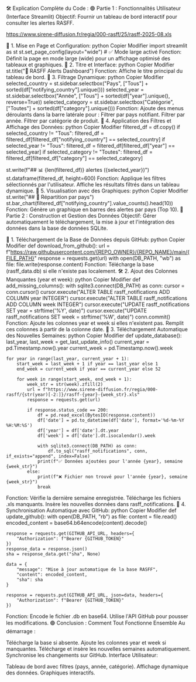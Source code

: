 🛠 Explication Complète du Code :
🟢 Partie 1 : Fonctionnalités Utilisateur (Interface Streamlit)
Objectif: Fournir un tableau de bord interactif pour consulter les alertes RASFF.

https://www.sirene-diffusion.fr/regia/000-rasff/25/rasff-2025-08.xls

🌟 1. Mise en Page et Configuration:
python
Copier
Modifier
import streamlit as st
st.set_page_config(layout="wide")  # ✅ Mode large activé
Fonction: Définit la page en mode large (wide) pour un affichage optimisé des tableaux et graphiques.
🌟 2. Titre et Interface:
python
Copier
Modifier
st.title("🚨 RASFF Alerts Dashboard")
Fonction: Affiche le titre principal du tableau de bord.
🌟 3. Filtrage Dynamique:
python
Copier
Modifier
selected_country = st.sidebar.selectbox("Pays", ["Tous"] + sorted(df["notifying_country"].unique()))
selected_year = st.sidebar.selectbox("Année", ["Tous"] + sorted(df["year"].unique(), reverse=True))
selected_category = st.sidebar.selectbox("Catégorie", ["Toutes"] + sorted(df["category"].unique()))
Fonction: Ajoute des menus déroulants dans la barre latérale pour :
Filtrer par pays notifiant.
Filtrer par année.
Filtrer par catégorie de produit.
🌟 4. Application des Filtres et Affichage des Données:
python
Copier
Modifier
filtered_df = df.copy()
if selected_country != "Tous":
    filtered_df = filtered_df[filtered_df["notifying_country"] == selected_country]
if selected_year != "Tous":
    filtered_df = filtered_df[filtered_df["year"] == selected_year]
if selected_category != "Toutes":
    filtered_df = filtered_df[filtered_df["category"] == selected_category]

st.write(f"## 📊 {len(filtered_df)} alertes ({selected_year})")
st.dataframe(filtered_df, height=600)
Fonction:
Applique les filtres sélectionnés par l'utilisateur.
Affiche les résultats filtrés dans un tableau dynamique.
🌟 5. Visualisation avec des Graphiques:
python
Copier
Modifier
st.write("## 🌟 Répartition par pays")
st.bar_chart(filtered_df["notifying_country"].value_counts().head(10))
Fonction: Génère un graphique en barres des alertes par pays (Top 10).
🔵 Partie 2 : Construction et Gestion des Données
Objectif: Gérer automatiquement le téléchargement, la mise à jour et l'intégration des données dans la base de données SQLite.

🔄 1. Téléchargement de la Base de Données depuis GitHub:
python
Copier
Modifier
def download_from_github():
    url = f"https://raw.githubusercontent.com/{REPO_OWNER}/{REPO_NAME}/main/{FILE_PATH}"
    response = requests.get(url)
    with open(DB_PATH, "wb") as file:
        file.write(response.content)
Fonction: Télécharge la base (rasff_data.db) si elle n'existe pas localement.
🛠 2. Ajout des Colonnes Manquantes (year et week):
python
Copier
Modifier
def add_missing_columns():
    with sqlite3.connect(DB_PATH) as conn:
        cursor = conn.cursor()
        cursor.execute("ALTER TABLE rasff_notifications ADD COLUMN year INTEGER")
        cursor.execute("ALTER TABLE rasff_notifications ADD COLUMN week INTEGER")
        cursor.execute("UPDATE rasff_notifications SET year = strftime('%Y', date)")
        cursor.execute("UPDATE rasff_notifications SET week = strftime('%W', date)")
        conn.commit()
Fonction:
Ajoute les colonnes year et week si elles n'existent pas.
Remplit ces colonnes à partir de la colonne date.
🔄 3. Téléchargement Automatique des Nouvelles Semaines:
python
Copier
Modifier
def update_database():
    last_year, last_week = get_last_update_info()
    current_year = pd.Timestamp.now().year
    current_week = pd.Timestamp.now().week

    for year in range(last_year, current_year + 1):
        start_week = last_week + 1 if year == last_year else 1
        end_week = current_week if year == current_year else 52

        for week in range(start_week, end_week + 1):
            week_str = str(week).zfill(2)
            url = f"https://www.sirene-diffusion.fr/regia/000-rasff/{str(year)[-2:]}/rasff-{year}-{week_str}.xls"
            response = requests.get(url)

            if response.status_code == 200:
                df = pd.read_excel(BytesIO(response.content))
                df['date'] = pd.to_datetime(df['date'], format='%d-%m-%Y %H:%M:%S')
                df['year'] = df['date'].dt.year
                df['week'] = df['date'].dt.isocalendar().week

                with sqlite3.connect(DB_PATH) as conn:
                    df.to_sql("rasff_notifications", conn, if_exists="append", index=False)
                print(f"✅ Données ajoutées pour l'année {year}, semaine {week_str}")
            else:
                print(f"❌ Fichier non trouvé pour l'année {year}, semaine {week_str}")
                break
Fonction:
Vérifie la dernière semaine enregistrée.
Télécharge les fichiers .xls manquants.
Insère les nouvelles données dans rasff_notifications.
🔄 4. Synchronisation Automatique avec GitHub:
python
Copier
Modifier
def update_github():
    with open(DB_PATH, "rb") as file:
        content = file.read()
    encoded_content = base64.b64encode(content).decode()

    response = requests.get(GITHUB_API_URL, headers={
        "Authorization": f"Bearer {GITHUB_TOKEN}"
    })
    response_data = response.json()
    sha = response_data.get("sha", None)

    data = {
        "message": "Mise à jour automatique de la base RASFF",
        "content": encoded_content,
        "sha": sha
    }

    response = requests.put(GITHUB_API_URL, json=data, headers={
        "Authorization": f"Bearer {GITHUB_TOKEN}"
    })
Fonction:
Encode le fichier .db en base64.
Utilise l'API GitHub pour pousser les modifications.
🟢 Conclusion : Comment Tout Fonctionne Ensemble
Au démarrage :

Télécharge la base si absente.
Ajoute les colonnes year et week si manquantes.
Télécharge et insère les nouvelles semaines automatiquement.
Synchronise les changements sur GitHub.
Interface Utilisateur:

Tableau de bord avec filtres (pays, année, catégorie).
Affichage dynamique des données.
Graphiques interactifs.

